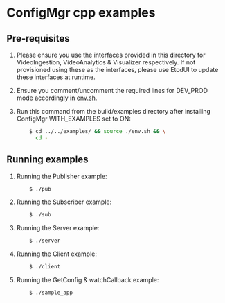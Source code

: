 # ConfigMgr cpp examples

## Pre-requisites

1. Please ensure you use the interfaces provided in this directory for VideoIngestion, VideoAnalytics & Visualizer respectively. If not provisioned using these as the interfaces, please use EtcdUI to update these interfaces at runtime.

2. Ensure you comment/uncomment the required lines for DEV_PROD mode accordingly in [env.sh](env.sh).

3. Run this command from the build/examples directory after installing ConfigMgr WITH_EXAMPLES set to ON:

    ```sh
        $ cd ../../examples/ && source ./env.sh && \
          cd -
    ```

## Running examples

1. Running the Publisher example:

    ```sh
        $ ./pub
    ```

2. Running the Subscriber example:

    ```sh
        $ ./sub
    ```

3. Running the Server example:

    ```sh
        $ ./server
    ```

4. Running the Client example:

    ```sh
        $ ./client
    ```

5. Running the GetConfig & watchCallback example:

    ```sh
        $ ./sample_app
    ```